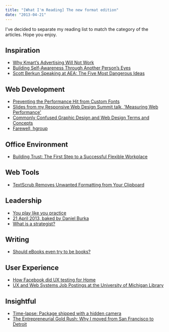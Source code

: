 ```yaml
---
title: "[What I'm Reading] The new format edition"
date: "2013-04-21"
---
```


I've decided to separate my reading list to match the category of the articles. Hope you enjoy.

## Inspiration

- [Why Kmart’s Advertising Will Not Work](http://www.timothywhalin.com/blog/why-kmarts-advertising-will-no-work/?utm_source=feedly)
- [Building Self-Awareness Through Another Person’s Eyes](http://whitneyhess.com/blog/2013/04/16/building-self-awareness-through-another-persons-eyes/?utm_source=feedly&utm_medium=feed&utm_campaign=Feed%3A+whitneyhess+(Pleasure+%26+Pain))
- [Scott Berkun Speaking at AEA: The Five Most Dangerous Ideas](http://alistapart.com/blog/post/scott-berkun-speaking-at-aea-the-five-most-dangerous-ideas?utm_source=feedly)

## Web Development

- [Preventing the Performance Hit from Custom Fonts](http://css-tricks.com/preventing-the-performance-hit-from-custom-fonts/?utm_source=feedly)
- [Slides from my Responsive Web Design Summit talk, 'Measuring Web Performance'](http://dmolsen.com/2013/04/06/going-old-school-with-command-line-interfaces/?utm_source=feedly&utm_medium=feed&utm_campaign=Feed%3A+MobileInHigherEd+(Mobile+in+Higher+Ed))
- [Commonly Confused Graphic Design and Web Design Terms and Concepts](http://blogs.umflint.edu/universityrelations/2013/04/11/commonly-confused-graphic-design-and-web-design-terms-and-concepts/?utm_source=feedly)
- [Farewell, hgroup](http://www.brucelawson.co.uk/2013/farewell-hgroup/?utm_source=feedly)

## Office Environment

- [Building Trust: The First Step to a Successful Flexible Workplace](http://officesnapshots.com/2013/04/09/building-trust-the-first-step-to-a-successful-flexible-workplace/?utm_source=feedly)

## Web Tools

- [TextScrub Removes Unwanted Formatting from Your Clipboard](http://lifehacker.com/5994413/textscrub-removes-unwanted-formatting-from-your-clipboard?utm_source=feedly)

## Leadership

- [You play like you practice](http://37signals.com/svn/posts/3504-you-play-like-you-practice?utm_source=feedly)
- [21 April 2013, baked by Daniel Burka](http://the-pastry-box-project.net/daniel-burka/2013-april-21/?utm_source=feedly)
- [What is a strategist?](http://www.mstoner.com/blog/strategy/what-does-a-strategist-do/?utm_source=feedly)

## Writing

- [Should eBooks even try to be books?](http://www.lulu.com/blog/2013/04/should-ebooks-even-try-to-be-books/?utm_source=feedly)

## User Experience

- [How Facebook did UX testing for Home](http://bokardo.com/archives/how-facebook-did-ux-testing-for-home/?utm_source=feedly)
- [UX and Web Systems Job Postings at the University of Michigan Library](http://userslib.com/2013/04/16/ux-and-web-systems-job-postings-at-the-university-of-michigan-library/?utm_source=feedly)

## Insightful

- [Time-lapse: Package shipped with a hidden camera](http://flowingdata.com/2013/04/18/time-lapse-package-shipped-with-a-hidden-camera/?utm_source=feedly)
- [The Entrepreneurial Gold Rush: Why I moved from San Francisco to Detroit](http://tedserbinski.com/the-entrepreneurial-gold-rush-why-i-moved-from-san-francisco-to-detroit/)
